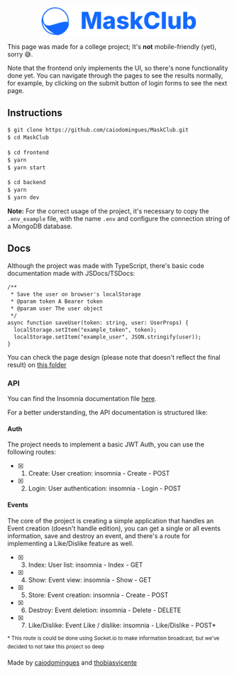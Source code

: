 <p align="center">
  <img height="auto" width="350" src="https://github.com/caiodomingues/MaskClub/blob/master/frontend/src/assets/logo-inverse.svg">
</p>

This page was made for a college project; It's **not** mobile-friendly (yet), sorry 😅.

Note that the frontend only implements the UI, so there's none functionality done yet. You can navigate through the pages to see the results normally, for example, by clicking on the submit button of login forms to see the next page.

## Instructions

```bash
$ git clone https://github.com/caiodomingues/MaskClub.git
$ cd MaskClub

$ cd frontend
$ yarn
$ yarn start

$ cd backend
$ yarn
$ yarn dev
```

**Note:** For the correct usage of the project, it's necessary to copy the `.env_example` file, with the name `.env` and configure the connection string of a MongoDB database.

## Docs

Although the project was made with TypeScript, there's basic code documentation made with JSDocs/TSDocs:

```tsx
/**
 * Save the user on browser's localStorage
 * @param token A Bearer token
 * @param user The user object
 */
async function saveUser(token: string, user: UserProps) {
  localStorage.setItem("example_token", token);
  localStorage.setItem("example_user", JSON.stringify(user));
}
```

You can check the page design (please note that doesn't reflect the final result) on [this folder](https://github.com/caiodomingues/MaskClub/blob/master/docs/design/)

### API

You can find the Insomnia documentation file [here](https://github.com/caiodomingues/MaskClub/blob/master/docs/routes_api.json).

For a better understanding, the API documentation is structured like:

#### Auth

The project needs to implement a basic JWT Auth, you can use the following routes:

- [x] 1. Create: User creation: insomnia - Create - POST
- [x] 2. Login: User authentication: insomnia - Login - POST

#### Events

The core of the project is creating a simple application that handles an Event creation (doesn't handle edition), you can get a single or all events information, save and destroy an event, and there's a route for implementing a Like/Dislike feature as well.

- [x] 3. Index: User list: insomnia - Index - GET
- [x] 4. Show: Event view: insomnia - Show - GET
- [x] 5. Store: Event creation: insomnia - Create - POST
- [x] 6. Destroy: Event deletion: insomnia - Delete - DELETE
- [x] 7. Like/Dislike: Event Like / dislike: insomnia - Like/Dislike - POST\*

<sup>\* This route is could be done using Socket.io to make information broadcast, but we've decided to not take this project so deep</sup>

Made by [caiodomingues](https://github.com/caiodomingues) and [thobiasvicente](https://github.com/thobiasvicente)

